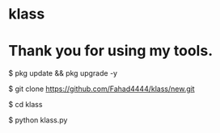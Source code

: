 # klass
#  Thank you for using my tools.


$ pkg update && pkg upgrade -y


$ git clone https://github.com/Fahad4444/klass/new.git

$ cd klass

$ python klass.py 

